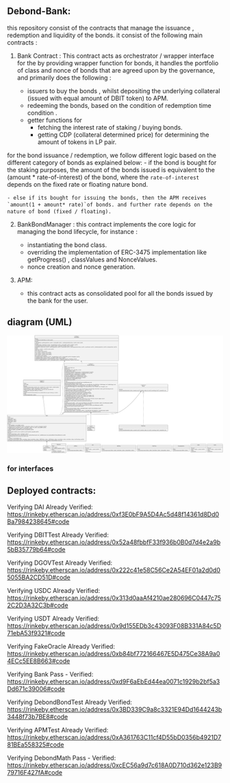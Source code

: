 ## Debond-Bank:

this repository consist of the contracts  that manage the issuance , redemption and  liquidity  of the bonds. it consist of the following main contracts : 

1.  Bank Contract : This contract acts as orchestrator / wrapper interface  for the by providing wrapper function for  bonds, it handles the portfolio of class and nonce of bonds that are agreed upon by the governance, and primarily does the following : 

    - issuers to buy the bonds , whilst depositing the underlying collateral (issued with equal amount of DBIT token) to APM. 
    -  redeeming the bonds, based on the condition of redemption time condition .
    - getter functions for 
        - fetching the interest rate of staking / buying bonds.
        - getting  CDP (collateral determined price)  for determining the amount of tokens in LP pair. 


for the bond issuance / redemption, we follow different logic based on the different category of bonds as explained below:
    - if the bond is bought for the staking purposes, the amount of the bonds issued is equivalent to the (amount * rate-of-interest) of the bond, where the `rate-of-interest` depends on the fixed rate or floating nature bond. 
    
    - else if its bought for issuing the bonds, then the APM receives  `amount(1 + amount* rate)`of bonds. and further rate depends on the nature of bond (fixed / floating).

2. BankBondManager : this contract implements the core logic for managing the bond lifecycle, for instance :
    - instantiating the bond class.
    - overriding the implementation of ERC-3475 implementation like getProgress() , classValues and NonceValues.
    - nonce creation and nonce generation.  



2. APM: 
    -  this contract acts as consolidated pool for all the bonds issued  by the bank for the user. 




## diagram (UML)

![](docs/Debond-Bank.svg)









### for interfaces 



## Deployed contracts: 
Verifying DAI
Already Verified: https://rinkeby.etherscan.io/address/0xf3E0bF9A5D4Ac5d48f14361d8Dd0Ba7984238645#code

Verifying DBITTest
Already Verified: https://rinkeby.etherscan.io/address/0x52a48fbbfF33f936b0B0d7d4e2a9b5bB35779b64#code

Verifying DGOVTest
Already Verified: https://rinkeby.etherscan.io/address/0x222c41e58C56Ce2A54EF01a2d0d05055BA2CD51D#code

Verifying USDC
Already Verified: https://rinkeby.etherscan.io/address/0x313d0aaAf4210ae280696C0447c752C2D3A32C3b#code

Verifying USDT
Already Verified: https://rinkeby.etherscan.io/address/0x9d155EDb3c43093F08B331A84c5D71ebA53f9321#code

Verifying FakeOracle
Already Verified: https://rinkeby.etherscan.io/address/0xb84bf772166467E5D475Ce38A9a04ECc5EE8B663#code

Verifying Bank
Pass - Verified: https://rinkeby.etherscan.io/address/0xd9F6aEbEd44ea0071c1929b2bf5a3Dd671c39006#code

Verifying DebondBondTest
Already Verified: https://rinkeby.etherscan.io/address/0x3BD339C9a8c3321E94Dd1644243b3448f73b7BE8#code

Verifying APMTest
Already Verified: https://rinkeby.etherscan.io/address/0xA361763C11cf4D55bD0356b4921D781BEa558325#code

Verifying DebondMath
Pass - Verified: https://rinkeby.etherscan.io/address/0xcEC56a9d7c618A0D710d362e123B979716F427fA#code
